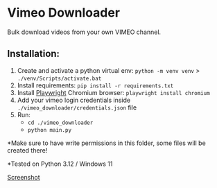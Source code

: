 # Vimeo Downloader
 Bulk download videos from your own VIMEO channel.
 
 
## Installation:
1. Create and activate a python virtual env: `python -m venv venv` > `./venv/Scripts/activate.bat`
2. Install requirements: `pip install -r requirements.txt`
3. Install [Playwright](https://playwright.dev/python) Chromium browser: `playwright install chromium`
4. Add your vimeo login credentials inside `./vimeo_downloader/credentials.json` file
5. Run:
	- `cd ./vimeo_downloader`
	- `python main.py`

*Make sure to have write permissions in this folder, some files will be created there!

*Tested on Python 3.12 / Windows 11

[Screenshot](https://github.com/fabriciochamon/Vimeo_Downloader/blob/main/images/screenshot.jpg)



 
 
